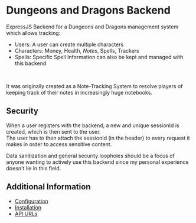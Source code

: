 # Dungeons and Dragons Backend
ExpressJS Backend for a Dungeons and Dragons management system which allows tracking:
- Users: A user can create multiple characters
- Characters: Money, Health, *Notes*, Spells, Trackers
- Spells: Specific Spell Information can also be kept and managed with this backend
<br /> 

It was originally created as a Note-Tracking System to resolve players of keeping track of their notes in increasingly huge notebooks. 


## Security
When a user registers with the backend, a new and unique sessionId is created, which is then sent to the user. <br />
The user has to then attach the sessionId (in the header) to every request it makes in order to access sensitive content. <br />

Data sanitization and general security loopholes should be a focus of anyone wanting to actively use this backend since my personal experience doesn't lie in this field.


## Additional Information
- [Configuration](docs/configuration.md)
- [Installation](docs/installation.md)
- [API URLs](docs/api.md)
